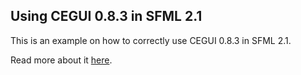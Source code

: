 Using CEGUI 0.8.3 in SFML 2.1
-----------------------------

This is an example on how to correctly use CEGUI 0.8.3 in SFML 2.1.

Read more about it [here](http://skyr.at/sfml-and-cegui-083.html).
